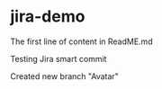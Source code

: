 # jira-demo

The first line of content in ReadME.md

Testing Jira smart commit

Created new branch "Avatar"